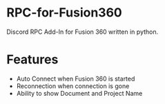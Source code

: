 # RPC-for-Fusion360
Discord RPC Add-In for Fusion 360 written in python.

# Features
- Auto Connect when Fusion 360 is started
- Reconnection when connection is gone
- Ability to show Document and Project Name
